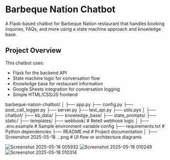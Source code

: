 # Barbeque Nation Chatbot

A Flask-based chatbot for Barbeque Nation restaurant that handles booking inquiries, FAQs, and more using a state machine approach and knowledge base.

## Project Overview

This chatbot uses:
- Flask for the backend API
- State machine logic for conversation flow
- Knowledge base for restaurant information
- Google Sheets integration for conversation logging
- Simple HTML/CSS/JS frontend

barbeque-nation-chatbot/
│
├── app.py
├── config.py
├── post_call_logger.py
├── server.py
├── test_api.py
├── utils.pys
│
├── chatbot/ 
├── kb_data/
├── knowledge_base/
├── state_prompts/
├── static/ 
├── templates/
├── webhook/ # Retell webhook logic
│
├── .env.example # Sample environment variable config
├── requirements.txt # Python dependencies
├── README.md # Project documentation
│
├── Screenshot 2025-05-18 ...png # UI flow or architecture diagrams


![Screenshot 2025-05-18 005932](https://github.com/user-attachments/assets/72478d28-9a6d-444e-abbf-f3630ea38b64)
![Screenshot 2025-05-18 010249](https://github.com/user-attachments/assets/afe90b74-d678-485a-9f1a-c41830dcf48f)
![Screenshot 2025-05-18 010314](https://github.com/user-attachments/assets/22d87b6a-bcb3-470b-8498-43f5f95cb5bc)
